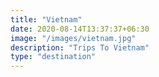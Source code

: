 ```yaml
---
title: "Vietnam"
date: 2020-08-14T13:37:37+06:30
image: "/images/vietnam.jpg"
description: "Trips To Vietnam"
type: "destination"
---
```


